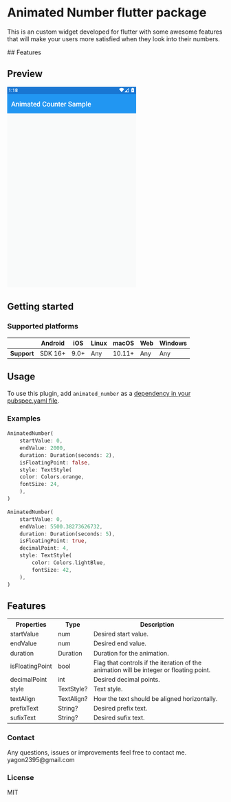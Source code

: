 # Animated Number flutter package

<p>This is an custom widget developed for flutter with some awesome features that will make your users more satisfied when they look into their numbers.</p>
## Features

## Preview
<img src="https://github.com/Yagon2395/YN.XFCounterLabelControl/blob/master/Images/cenarioAndroid.gif" width="300"/>

## Getting started

### Supported platforms

|             | Android | iOS  | Linux | macOS  | Web | Windows     |
|-------------|---------|------|-------|--------|-----|-------------|
| **Support** | SDK 16+ | 9.0+ | Any   | 10.11+ | Any | Any         |

## Usage
To use this plugin, add `animated_number` as a [dependency in your pubspec.yaml file](https://docs.flutter.dev/development/packages-and-plugins/using-packages).


### Examples
```dart
AnimatedNumber(
    startValue: 0,
    endValue: 2000,
    duration: Duration(seconds: 2),
    isFloatingPoint: false,
    style: TextStyle(
    color: Colors.orange,
    fontSize: 24,
    ),
)
```

```dart
AnimatedNumber(
    startValue: 0,
    endValue: 5500.38273626732,
    duration: Duration(seconds: 5),
    isFloatingPoint: true,
    decimalPoint: 4,
    style: TextStyle(
        color: Colors.lightBlue,
        fontSize: 42,
    ),
)
```

## Features
<table style="width:100%">
  <tr>
    <th>Properties</th>
    <th>Type</th>
    <th>Description</th>
  </tr>
  <tr>
    <td>startValue</td>
    <td>num</td>
    <td>Desired start value.</td>
  </tr>
  <tr>
    <td>endValue</td>
    <td>num</td>
    <td>Desired end value.</td>
  </tr>
  <tr>
    <td>duration</td>
    <td>Duration</td>
    <td>Duration for the animation.</td>
  </tr>
  <tr>
    <td>isFloatingPoint</td>
    <td>bool</td>
    <td>Flag that controls if the iteration of the animation will be integer or floating point.</td>
  </tr>
  <tr>
    <td>decimalPoint</td>
    <td>int</td>
    <td>Desired decimal points.</td>
  </tr>
  <tr>
    <td>style</td>
    <td>TextStyle?</td>
    <td>Text style.</td>
  </tr>
  <tr>
    <td>textAlign</td>
    <td>TextAlign?</td>
    <td>How the text should be aligned horizontally.</td>
  </tr>
  <tr>
    <td>prefixText</td>
    <td>String?</td>
    <td>Desired prefix text.</td>
  </tr>
  <tr>
    <td>sufixText</td>
    <td>String?</td>
    <td>Desired sufix text.</td>
  </tr>
</table>

### Contact
<div>
  Any questions, issues or improvements feel free to contact me.
  <br>
  yagon2395@gmail.com
</div>

### License
MIT